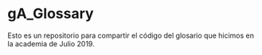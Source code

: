 # gA_Glossary
Esto es un repositorio para compartir el código del glosario que hicimos en la academia de Julio 2019.   
